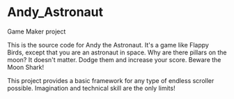 # Andy_Astronaut
Game Maker project

This is the source code for Andy the Astronaut. It's a game like Flappy Birds, except that you are an astronaut in space.
Why are there pillars on the moon? It doesn't matter. Dodge them and increase your score. Beware the Moon Shark!

This project provides a basic framework for any type of endless scroller possible. Imagination and technical skill are the only limits!

